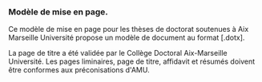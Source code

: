 ### Modèle de mise en page.
Ce modèle de mise en page pour les thèses de doctorat soutenues à Aix Marseille Université propose un modèle de document au format [.dotx].

La page de titre a été validée par le Collège Doctoral Aix-Marseille Université. Les pages liminaires, page de titre, affidavit et résumés doivent être conformes aux préconisations d'AMU.
